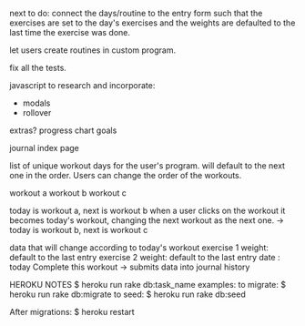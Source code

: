 next to do:
  connect the days/routine to the entry form such that the exercises are set to the day's exercises and the weights are defaulted to the last time the exercise was done.

  let users create routines in custom program.

  fix all the tests.


javascript to research and incorporate:
- modals
- rollover



extras?
progress chart
goals



journal index page

 list of unique workout days for the user's program. will default to the next one in the order. Users can change the order of the workouts.

workout a  workout b  workout c

today is workout a, next is workout b
 when a user clicks on the workout it becomes today's workout, changing the next workout as the next one.
  -> today is workout b, next is workout c

 data that will change according to today's workout
exercise 1 weight: default to the last entry
exercise 2 weight: default to the last entry
date : today
Complete this workout -> submits data into journal history



HEROKU NOTES
$ heroku run rake db:task_name
examples:
to migrate:
$ heroku run rake db:migrate
to seed:
$ heroku run rake db:seed

After migrations:
$ heroku restart
